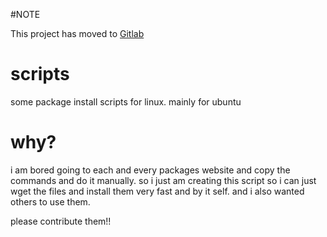 #NOTE

This project has moved to  [Gitlab](https://gitlab.com/nabeelshaikh5/scripts) 



# scripts

some package install scripts for linux. mainly for ubuntu 


# why?
i am bored going to each and every packages website and copy the commands and do it manually. so i just am creating this script so i can just wget the files and install them very fast and by it self. and i also wanted others to use them.

please contribute them!!
